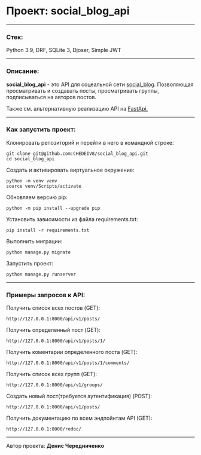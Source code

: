 # Проект: social_blog_api

---

### Стек:
Python 3.9, DRF, SQLite 3, Djoser, Simple JWT

---

### Описание:
**social_blog_api** - это API для соцеальной сети [social_blog](https://github.com/CHEDEIV8/social_blog). Позволяющая просматривать и создавать посты, 
просматривать группы, подписываться на авторов постов.

Также см. альтернативную реализацию API на [FastApi.](https://github.com/CHEDEIV8/social_blog_fastapi)

---

### Как запустить проект:  

Клонировать репозиторий и перейти в него в командной строке:
```
git clone git@github.com:CHEDEIV8/social_blog_api.git
cd social_blog_api
```
Cоздать и активировать виртуальное окружение:  
```
python -m venv venv
source venv/Scripts/activate
```
Обновляем версию pip:
```
python -m pip install --upgrade pip
```
Установить зависимости из файла requirements.txt:
```
pip install -r requirements.txt
```
Выполнить миграции:
```
python manage.py migrate
```
Запустить проект:  
```
python manage.py runserver
```
---

### Примеры запросов к API:  

Получить список всех постов (GET):

    http://127.0.0.1:8000/api/v1/posts/

Получить определенный пост (GET):    

    http://127.0.0.1:8000/api/v1/posts/1/
Получить коментарии определенного поста (GET): 

    http://127.0.0.1:8000/api/v1/posts/1/comments/
Получить список всех групп (GET):  

    http://127.0.0.1:8000/api/v1/groups/
Создать новый пост(требуется аутентификация) (POST):

	http://127.0.0.1:8000/api/v1/posts/
Получить документацию по всем эндпойнтам API (GET):

	http://127.0.0.1:8000/redoc/
___

Автор проекта: **Денис Чередниченко**

